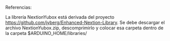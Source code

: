 Referencias:

La librería NextionYubox está derivada del proyecto https://github.com/jyberg/Enhanced-Nextion-Library. 
Se debe descargar el archivo NextionYubox.zip, descomprimirlo y colocar esa carpeta dentro de la carpeta $ARDUINO_HOME/libraries/
